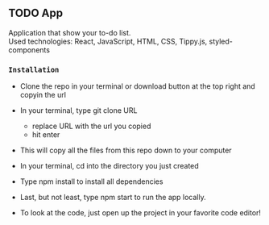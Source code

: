 ## TODO App

Application that show your to-do list.<br/>
Used technologies: React, JavaScript, HTML, CSS, Tippy.js, styled-components<br/>

### `Installation`

- Clone the repo in your terminal or download button at the top right and copyin the url<br/>

- In your terminal, type git clone URL<br/>

  - replace URL with the url you copied<br/>
  - hit enter<br/>

- This will copy all the files from this repo down to your computer<br/>

- In your terminal, cd into the directory you just created<br/>

- Type npm install to install all dependencies<br/>

- Last, but not least, type npm start to run the app locally.<br/>

- To look at the code, just open up the project in your favorite code editor!
